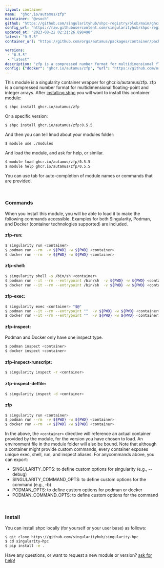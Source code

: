 ```yaml
---
layout: container
name:  "ghcr.io/autamus/zfp"
maintainer: "@vsoch"
github: "https://github.com/singularityhub/shpc-registry/blob/main/ghcr.io/autamus/zfp/container.yaml"
config_url: "https://raw.githubusercontent.com/singularityhub/shpc-registry/main/ghcr.io/autamus/zfp/container.yaml"
updated_at: "2023-08-22 02:21:26.898498"
latest: "0.5.5"
container_url: "https://github.com/orgs/autamus/packages/container/package/zfp"

versions:
 - "0.5.5"
 - "latest"
description: "zfp is a compressed number format for multidimensional floating-point and integer arrays."
config: {"docker": "ghcr.io/autamus/zfp", "url": "https://github.com/orgs/autamus/packages/container/package/zfp", "maintainer": "@vsoch", "description": "zfp is a compressed number format for multidimensional floating-point and integer arrays.", "latest": {"0.5.5": "sha256:95051afe1d3cf610dd9e260d9418b145aa52a1b8e8458380f36984ae23484cc3"}, "tags": {"0.5.5": "sha256:95051afe1d3cf610dd9e260d9418b145aa52a1b8e8458380f36984ae23484cc3", "latest": "sha256:95051afe1d3cf610dd9e260d9418b145aa52a1b8e8458380f36984ae23484cc3"}}
---
```


This module is a singularity container wrapper for ghcr.io/autamus/zfp.
zfp is a compressed number format for multidimensional floating-point and integer arrays.
After [installing shpc](#install) you will want to install this container module:


```bash
$ shpc install ghcr.io/autamus/zfp
```

Or a specific version:

```bash
$ shpc install ghcr.io/autamus/zfp:0.5.5
```

And then you can tell lmod about your modules folder:

```bash
$ module use ./modules
```

And load the module, and ask for help, or similar.

```bash
$ module load ghcr.io/autamus/zfp/0.5.5
$ module help ghcr.io/autamus/zfp/0.5.5
```

You can use tab for auto-completion of module names or commands that are provided.

<br>

### Commands

When you install this module, you will be able to load it to make the following commands accessible.
Examples for both Singularity, Podman, and Docker (container technologies supported) are included.

#### zfp-run:

```bash
$ singularity run <container>
$ podman run --rm  -v ${PWD} -w ${PWD} <container>
$ docker run --rm  -v ${PWD} -w ${PWD} <container>
```

#### zfp-shell:

```bash
$ singularity shell -s /bin/sh <container>
$ podman run --it --rm --entrypoint /bin/sh  -v ${PWD} -w ${PWD} <container>
$ docker run --it --rm --entrypoint /bin/sh  -v ${PWD} -w ${PWD} <container>
```

#### zfp-exec:

```bash
$ singularity exec <container> "$@"
$ podman run --it --rm --entrypoint ""  -v ${PWD} -w ${PWD} <container> "$@"
$ docker run --it --rm --entrypoint ""  -v ${PWD} -w ${PWD} <container> "$@"
```

#### zfp-inspect:

Podman and Docker only have one inspect type.

```bash
$ podman inspect <container>
$ docker inspect <container>
```

#### zfp-inspect-runscript:

```bash
$ singularity inspect -r <container>
```

#### zfp-inspect-deffile:

```bash
$ singularity inspect -d <container>
```



#### zfp

```bash
$ singularity run <container>
$ podman run --rm  -v ${PWD} -w ${PWD} <container>
$ docker run --rm  -v ${PWD} -w ${PWD} <container>
```


In the above, the `<container>` directive will reference an actual container provided
by the module, for the version you have chosen to load. An environment file in the
module folder will also be bound. Note that although a container
might provide custom commands, every container exposes unique exec, shell, run, and
inspect aliases. For anycommands above, you can export:

 - SINGULARITY_OPTS: to define custom options for singularity (e.g., --debug)
 - SINGULARITY_COMMAND_OPTS: to define custom options for the command (e.g., -b)
 - PODMAN_OPTS: to define custom options for podman or docker
 - PODMAN_COMMAND_OPTS: to define custom options for the command

<br>

### Install

You can install shpc locally (for yourself or your user base) as follows:

```bash
$ git clone https://github.com/singularityhub/singularity-hpc
$ cd singularity-hpc
$ pip install -e .
```

Have any questions, or want to request a new module or version? [ask for help!](https://github.com/singularityhub/singularity-hpc/issues)